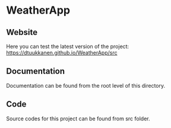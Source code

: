 # WeatherApp

## Website
Here you can test the latest version of the project:
https://dtuukkanen.github.io/WeatherApp/src

## Documentation
Documentation can be found from the root level of this directory.

## Code
Source codes for this project can be found from src folder.
